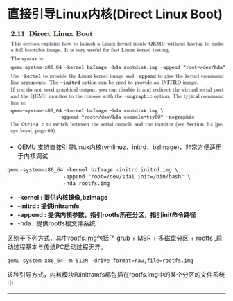 # 直接引导Linux内核(Direct Linux Boot)

![20200207_110727_86](image/20200207_110727_86.png)

* QEMU 支持直接引导Linux内核(vmlinuz，initrd，bzImage)，非常方便适用于内核调试

```
qemu-system-x86_64 -kernel bzImage -initrd initrd.img \
                  -append "root=/dev/sda1 init=/bin/bash" \
                  -hda rootfs.img
```

* **-kernel : 提供内核镜像,bzImage**
* **-initrd : 提供initramfs**
* **-append : 提供内核参数，指引rootfs所在分区，指引init命令路径**
* -hda : 提供rootfs根文件系统

区别于下列方式，其中rootfs.img包括了 grub + MBR + 多磁盘分区 + rootfs ,启动过程基本与传统PC启动过程无异。

```
qemu-system-x86_64 -m 512M -drive format=raw,file=rootfs.img
```

该种引导方式，内核模块和initramfs都包括在rootfs.img中的某个分区的文件系统中

---
